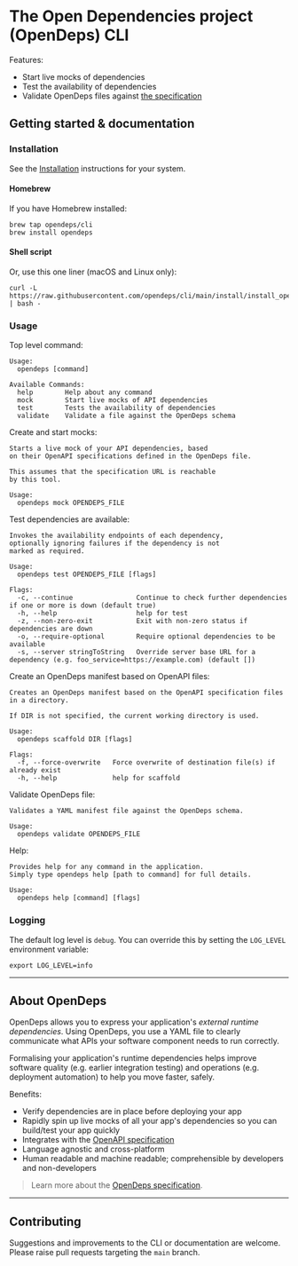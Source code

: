 # The Open Dependencies project (OpenDeps) CLI

Features:

* Start live mocks of dependencies
* Test the availability of dependencies
* Validate OpenDeps files against [the specification](https://github.com/opendeps/specification)

## Getting started & documentation

### Installation

See the [Installation](./docs/install.md) instructions for your system.

#### Homebrew

If you have Homebrew installed:

    brew tap opendeps/cli
    brew install opendeps

#### Shell script

Or, use this one liner (macOS and Linux only):

```shell
curl -L https://raw.githubusercontent.com/opendeps/cli/main/install/install_opendeps.sh | bash -
```

### Usage

Top level command:

```
Usage:
  opendeps [command]

Available Commands:
  help        Help about any command
  mock        Start live mocks of API dependencies
  test        Tests the availability of dependencies
  validate    Validate a file against the OpenDeps schema
```

Create and start mocks:

```
Starts a live mock of your API dependencies, based
on their OpenAPI specifications defined in the OpenDeps file.

This assumes that the specification URL is reachable
by this tool.

Usage:
  opendeps mock OPENDEPS_FILE
```

Test dependencies are available:
```
Invokes the availability endpoints of each dependency,
optionally ignoring failures if the dependency is not
marked as required.

Usage:
  opendeps test OPENDEPS_FILE [flags]

Flags:
  -c, --continue                Continue to check further dependencies if one or more is down (default true)
  -h, --help                    help for test
  -z, --non-zero-exit           Exit with non-zero status if dependencies are down
  -o, --require-optional        Require optional dependencies to be available
  -s, --server stringToString   Override server base URL for a dependency (e.g. foo_service=https://example.com) (default [])
```

Create an OpenDeps manifest based on OpenAPI files:

```
Creates an OpenDeps manifest based on the OpenAPI specification files in a directory.

If DIR is not specified, the current working directory is used.

Usage:
  opendeps scaffold DIR [flags]

Flags:
  -f, --force-overwrite   Force overwrite of destination file(s) if already exist
  -h, --help              help for scaffold
```

Validate OpenDeps file:

```
Validates a YAML manifest file against the OpenDeps schema.

Usage:
  opendeps validate OPENDEPS_FILE
```

Help:

```
Provides help for any command in the application.
Simply type opendeps help [path to command] for full details.

Usage:
  opendeps help [command] [flags]
```

### Logging

The default log level is `debug`. You can override this by setting the `LOG_LEVEL` environment variable:

    export LOG_LEVEL=info

---

## About OpenDeps

OpenDeps allows you to express your application's _external runtime dependencies_. Using OpenDeps, you use a YAML file to clearly communicate what APIs your software component needs to run correctly.

Formalising your application's runtime dependencies helps improve software quality (e.g. earlier integration testing) and operations (e.g. deployment automation) to help you move faster, safely.

Benefits:
- Verify dependencies are in place before deploying your app
- Rapidly spin up live mocks of all your app's dependencies so you can build/test your app quickly
- Integrates with the [OpenAPI specification](https://github.com/OAI/OpenAPI-Specification)
- Language agnostic and cross-platform
- Human readable and machine readable; comprehensible by developers and non-developers

> Learn more about the [OpenDeps specification](https://github.com/opendeps/specification).

---

## Contributing

Suggestions and improvements to the CLI or documentation are welcome. Please raise pull requests targeting the `main` branch.
